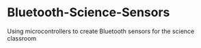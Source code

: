 # Bluetooth-Science-Sensors
Using microcontrollers to create Bluetooth sensors for the science classroom
